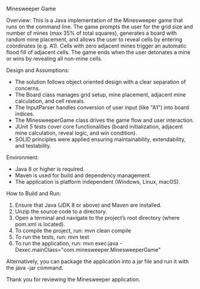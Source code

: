 Minesweeper Game

Overview:
This is a Java implementation of the Minesweeper game that runs on the command line.
The game prompts the user for the grid size and number of mines (max 35% of total squares),
generates a board with random mine placement, and allows the user to reveal cells by entering coordinates (e.g. A1).
Cells with zero adjacent mines trigger an automatic flood fill of adjacent cells.
The game ends when the user detonates a mine or wins by revealing all non-mine cells.

Design and Assumptions:
- The solution follows object oriented design with a clear separation of concerns.
- The Board class manages grid setup, mine placement, adjacent mine calculation, and cell reveals.
- The InputParser handles conversion of user input (like "A1") into board indices.
- The MinesweeperGame class drives the game flow and user interaction.
- JUnit 5 tests cover core functionalities (board initialization, adjacent mine calculation, reveal logic, and win condition).
- SOLID principles were applied ensuring maintainability, extendability, and testability.

Environment:
- Java 8 or higher is required.
- Maven is used for build and dependency management.
- The application is platform independent (Windows, Linux, macOS).

How to Build and Run:
1. Ensure that Java (JDK 8 or above) and Maven are installed.
2. Unzip the source code to a directory.
3. Open a terminal and navigate to the project’s root directory (where pom.xml is located).
4. To compile the project, run:
   mvn clean compile
5. To run the tests, run:
   mvn test
6. To run the application, run:
   mvn exec:java -Dexec.mainClass="com.minesweeper.MinesweeperGame"

Alternatively, you can package the application into a jar file and run it with the java -jar command.

Thank you for reviewing the Minesweeper application.
